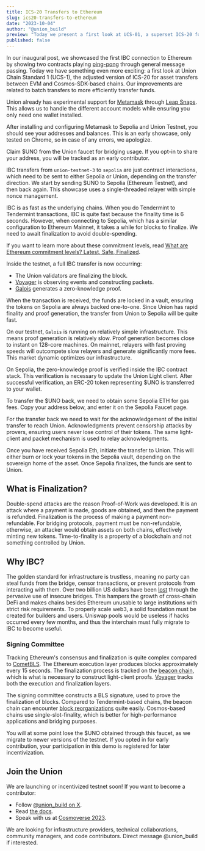 ```yaml
---
title: ICS-20 Transfers to Ethereum
slug: ics20-transfers-to-ethereum
date: "2023-10-04"
author: "@union_build"
preview: "Today we present a first look at UCS-01, a superset ICS-20 for asset transfers between EVM and Cosmos-SDK-based chains."
published: false
---
```


<script>
    import TokenTransfer from '$lib/TokenTransfer.svelte';
    import ConnectToMetamask from './ConnectToMetamask.svelte';
    import AddressesAndBalances from './AddressesAndBalances.svelte'; 
    import FaucetButton from './FaucetButton.svelte'; 
    import TransferUnoToEthereum from './TransferUnoToEthereum.svelte'; 
    import TransferUnoToEthereumStatus from './TransferUnoToEthereumStatus.svelte'; 
    import SepoliaFaucetButton from './SepoliaFaucetButton.svelte';
    import SendUnoToUnionButton from './SendUnoToUnionButton.svelte';
    import SendUnoToUnionStatus from './SendUnoToUnionStatus.svelte';
</script>

In our inaugural post, we showcased the first IBC connection to Ethereum by showing two contracts playing [ping-pong](../the-journey-so-far) through general message passing. Today we have something even more exciting: a first look at Union Chain Standard 1 (UCS-1), the adjusted version of ICS-20 for asset transfers between EVM and Cosmos-SDK-based chains. Our improvements are related to batch transfers to more efficiently transfer funds.

Union already has experimental support for [Metamask](https://metamask.io/) through [Leap Snaps](https://www.leapwallet.io/snaps). This allows us to handle the different account models while ensuring you only need one wallet installed.

<ConnectToMetamask/>

After installing and configuring Metamask to Sepolia and Union Testnet, you should see your addresses and balances. This is an early showcase, only tested on Chrome, so in case of any errors, we apologize.

<AddressesAndBalances/>

Claim $UNO from the Union faucet for bridging usage. If you opt-in to share your address, you will be tracked as an early contributor.

<FaucetButton/>

IBC transfers from `union-testnet-3` to `sepolia` are just contract interactions, which need to be sent to either Sepolia or Union, depending on the transfer direction. We start by sending $UNO to Sepolia (Ethereum Testnet), and then back again. This showcase uses a single-threaded relayer with simple nonce management.

IBC is as fast as the underlying chains. When you do Tendermint to Tendermint transactions, IBC is quite fast because the finality time is 6 seconds. However, when connecting to Sepolia, which has a similar configuration to Ethereum Mainnet, it takes a while for blocks to finalize. We need to await finalization to avoid double-spending. 

If you want to learn more about these commitment levels, read [What are Ethereum commitment levels? Latest, Safe, Finalized](https://www.alchemy.com/overviews/ethereum-commitment-levels).

<TransferUnoToEthereum/>

Inside the testnet, a full IBC transfer is now occurring:

- The Union validators are finalizing the block.
- [Voyager](https://docs.union.build/architecture/voyager) is observing events and constructing packets.
- [Galois](https://docs.union.build/architecture/galois) generates a zero-knowledge proof.

When the transaction is received, the funds are locked in a vault, ensuring the tokens on Sepolia are always backed one-to-one. Since Union has rapid finality and proof generation, the transfer from Union to Sepolia will be quite fast.

On our testnet, `Galois` is running on relatively simple infrastructure. This means proof generation is relatively slow. Proof generation becomes close to instant on 128-core machines. On mainnet, relayers with fast proving speeds will outcompete slow relayers and generate significantly more fees. This market dynamic optimizes our infrastructure.

On Sepolia, the zero-knowledge proof is verified inside the IBC contract stack. This verification is necessary to update the Union Light client. After successful verification, an ERC-20 token representing $UNO is transferred to your wallet.

<TransferUnoToEthereumStatus/>

To transfer the $UNO back, we need to obtain some Sepolia ETH for gas fees. Copy your address below, and enter it on the Sepolia Faucet page.

<SepoliaFaucetButton/>

<!-- Sepolia Faucet + Copy button -->

For the transfer back we need to wait for the acknowledgement of the initial transfer to reach Union. Acknowledgments prevent censorship attacks by provers, ensuring users never lose control of their tokens. The same light-client and packet mechanism is used to relay acknowledgments.

<!-- Acknowledgement Element -->

Once you have received Sepolia Eth, initiate the transfer to Union. This will either burn or lock your tokens in the Sepolia vault, depending on the sovereign home of the asset. Once Sepolia finalizes, the funds are sent to Union.

<SendUnoToUnionButton/>

<!-- Union Transfer Element -->

## What is Finalization?

Double-spend attacks are the reason Proof-of-Work was developed. It is an attack where a payment is made, goods are obtained, and then the payment is refunded. Finalization is the process of making a payment non-refundable. For bridging protocols, payment must be non-refundable, otherwise, an attacker would obtain assets on both chains, effectively minting new tokens. Time-to-finality is a property of a blockchain and not something controlled by Union.

## Why IBC?

The golden standard for infrastructure is trustless, meaning no party can steal funds from the bridge, censor transactions, or prevent protocols from interacting with them. Over two billion US dollars have been [lost](https://www.coindesk.com/consensus-magazine/2023/06/02/bridge-exploits-cost-2b-in-2022-heres-how-they-could-have-been-averted/) through the pervasive use of insecure bridges. This hampers the growth of cross-chain DeFi and makes chains besides Ethereum unusable to large institutions with strict risk requirements. To properly scale web3, a solid foundation must be created for builders and users. Uniswap pools would be useless if hacks occurred every few months, and thus the interchain must fully migrate to IBC to become useful.

### Signing Committee

Tracking Ethereum's consensus and finalization is quite complex compared to [CometBLS](https://docs.union.build/architecture/cometbls). The Ethereum execution layer produces blocks approximately every 15 seconds. The finalization process is tracked on the [beacon chain](https://ethereum.org/en/roadmap/beacon-chain/), which is what is necessary to construct light-client proofs. [Voyager](https://docs.union.build/architecture/voyager) tracks both the execution and finalization layers.

The signing committee constructs a BLS signature, used to prove the finalization of blocks. Compared to Tendermint-based chains, the beacon chain can encounter [block reorganizations](https://barnabe.substack.com/p/pos-ethereum-reorg) quite easily. Cosmos-based chains use single-slot-finality, which is better for high-performance applications and bridging purposes.

<SendUnoToUnionStatus/>

You will at some point lose the $UNO obtained through this faucet, as we migrate to newer versions of the testnet. If you opted in for early contribution, your participation in this demo is registered for later incentivization.

## Join the Union

We are launching or incentivized testnet soon! If you want to become a contributor:

- Follow [@union_build on X](https://x.com/union_build).
- Read [the docs](https://docs.union.build).
- Speak with us at [Cosmoverse 2023](https://cosmoverse.org/).

We are looking for infrastructure providers, technical collaborations, community managers, and code contributors. Direct message @union_build if interested.
